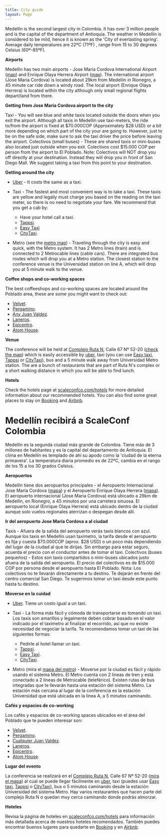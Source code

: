 ```yaml
---
title: City guide
layout: Page
---
```

Medellín is the second largest city in Colombia. It has over 3 million people and is the capital of the department of Antioquia. The weather in Medellín is considered to be mild, hence it is known as the 'City of everlasting spring'. Average daily temperatures are 22ºC (71ºF) , range from 15 to 30 degrees Celsius (60º-85ºF).

**Airports**</br>

Medellin has two main airports - Jose Maria Cordova International Airport (<a href="https://goo.gl/maps/nFGmaWQ5MoP2">map</a>) and Enrique Olaya Herrera Airport (<a href="https://goo.gl/maps/EbnZTxBzckn">map</a>).
The international airport (Jose Maria Cordova) is located about 29km from Medellin in Rionegro, a 45 minute car ride down a windy road.
The local airport (Enrique Olaya Herrera) is located within the city although only small regional flights depart/land from there.

**Getting from Jose Maria Cordova airport to the city**</br>

Taxi - You will see blue and white taxis located outside the doors when you exit the airport. Although all taxis in Medellin use taxi-meters, the ride to/from the airport is fixed at $70.000COP (Approximately $28 USD) or a bit more depending on which part of the city your are going to. However, just to be on the safe side, make sure to ask the taxi driver the price before leaving the airport.
Colectivos (small buses) - These are shared taxis or mini-buses also located just outside when you exit. Colectivos cost $15.000 COP per person from the airport to El Poblado.
Note: Colectivos will NOT drop you off directly at your destination. Instead they will drop you in front of San Diego Mall. We suggest taking a taxi from this point to your destination.

**Getting around the city**</br>

* <a href="http://www.uber.com">Uber</a> - It costs the same as a taxi.
* Taxi - The fastest and most convenient way is to take a taxi. These taxis are yellow and legally must charge you based on the reading on the taxi meter, so there is no need to negotiate your fare. We recommend that you get a cab by:
    * Have your hotel call a taxi.
    * <a href="https://tappsi.co/">Tappsi</a>.
    * <a href="http://www.easytaxi.com/co/">Easy Taxi</a>
    * <a href="https://citytaxiapp.co/">CityTaxi</a>.

* Metro (see the <a href="https://www.metrodemedellin.gov.co/Portals/1/pdf/g-mapa-esquematico.PDF.pdf">metro map</a>) - Traveling through the city is easy and quick, with the Metro system. It has 2 Metro lines (train) and is connected to 2 Metrocable lines (cable cars).
There are integrated bus routes which will drop you at a Metro station.
The closest station to the conference venue is the Universidad station on line A, which will drop you at 5 minute walk to the venue.

**Coffee shops and co-working spaces**</br>

The best coffeeshops and co-working spaces are located around the Poblado area, these are some you might want to check out:
* <a href="http://cafevelvet.co">Velvet</a>.
* <a href="https://www.facebook.com/pergaminocafe/">Pergamino</a>.
* <a href="http://www.juanvaldezcafe.com">Any Juan Valdez</a>.
* <a href="https://www.laneros.com/contenido/laneros-coworking-te-esperamos/">Laneros</a>.
* <a href="http://www.epicentro.com.co/">Epicentro</a>.
* <a href="http://atomhouse.com/">Atom House</a>.

**Venue**</br>

The conference will be held at <a href="http://www.rutanmedellin.org/es/">Complejo Ruta N</a>, Calle 67 Nº 52-20 (<a href="http://scaleconfco.com#venue">check the map</a>) which is easily accessible by <a href="http://www.uber.com">uber</a>, taxi (you can use <a href="http://www.easytaxi.com/co/">Easy taxi</a>, <a href="https://tappsi.co/">Tappsi</a> or <a href="https://citytaxiapp.co/">CityTaxi</a>), bus and a 5 minute walk away from Universidad Metro station.
The are a bunch of restaurants that are part of Ruta N's complex or a short walking distance in which you will be able to find lunch.

**Hotels**</br>

Check the hotels page at <a href="http://scaleconfco.com/hotels">scaleconfco.com/hotels</a> for more detailed information about our recommended hotels. You can also find some great places to stay on <a href="http://booking.com">Booking</a> and <a href="http://airbnb.com.co">Airbnb</a>.

<h1 class="eau-bold f1 blue bb-blue dib ttu">Medellín recibirá a ScaleConf Colombia</h1>

Medellín es la segunda ciudad más grande de Colombia. Tiene más de 3 millones de habitantes y es la capital del departamento de Antioquia. El clima en Medellín es templado de ahí su apodo como la 'ciudad de la eterna primavera'. La temperatura diaria promedio es de 22ºC, cambia en el rango de los 15 a los 30 grados Celsius.

**Aeropuertos**</br>

Medellín tiene dos aeropuertos principales - el Aeropuerto Internacional Jose Maria Cordova (<a href="https://goo.gl/maps/nFGmaWQ5MoP2">mapa</a>) y el Aeropuerto Enrique Olaya Herrera (<a href="https://goo.gl/maps/EbnZTxBzckn">mapa</a>).
El aeropuerto internacional (Jose Maria Cordova) está ubicado a 29km de Medellin, en Rionegro, a 45 minutos por una carretera sinuosa.
El aeropuerto local (Enrique Olaya Herrera) está ubicado dentro de la ciudad aunque solo vuelos regionales aterrizan o despegan desde allí.

**Ir del aeropuerto Jose María Cordova a al ciudad**</br>

Taxis - Afuera de la salida del aeropuerto verás taxis blancos con azul. Aunque los taxis en Medellín usan taximetro, la tarifa desde el aeropuerto es fija y cuesta $70.000COP (aprox. $28 USD) o un poco más dependiendo del lugar de la ciudad al que te dirijas. Sin embargo para estar seguro, acuerda el precio con el conductor antes de tomar el taxi.
Colectivos (buses pequeños) - Estos son taxis compartidos o mini-buses ubicados justo afuera de la salida del aeropuerto. El precio del colectivos es de $15.000 COP por persona desde el aeropuerto hasta El Poblado.
Nota: Los colectivos no te llevarán directamente a tu destino. Te dejarán en frente del centro comercial San Diego. Te sugerimos tomar un taxi desde este punto hasta tu destino.

**Moverse en la cuidad**</br>

* <a href="http://www.uber.com">Uber</a>. Tiene un costo igual a un taxi.
* Taxi - La forma más fácil y cómoda de transportarse es tomando un taxi. Los taxis son amarillos y legalmente deben cobrar basado en el valor indicado por el taximetro al finalizar el recorrido, así que no existe necesidad de negociar la tarifa. Te recomendamos tomar un taxi de las siguientes formas:
    * Pedirle al hotel llamar un taxi.
    * <a href="https://tappsi.co/">Tappsi</a>.
    * <a href="http://www.easytaxi.com/co/">Easy Taxi</a>.
    * <a href="https://citytaxiapp.co/">CityTaxi</a>.

* Metro (mira el <a href="https://www.metrodemedellin.gov.co/Portals/1/pdf/g-mapa-esquematico.PDF.pdf">mapa del metro</a>) - Moverse por la ciudad es fácil y rápido usando el sistema Metro. El Metro cuenta con 2 lineas de tren y está conectado a 2 lineas de Metrocable (teleférico).
Existen rutas de bus integradas que te llevarán hasta una estación del sistema Metro.
La estación más cercana al lugar de la conferencia es la estación Universidad que está ubicada en la linea A, a 5 minutos caminando.

**Cafés y espacios de co-working**</br>

Los cafés y espacios de co-working spaces ubicados en el área del Poblado que te pueden interesar son:
* <a href="http://cafevelvet.co">Velvet</a>.
* <a href="https://www.facebook.com/pergaminocafe/">Pergamino</a>.
* <a href="http://www.juanvaldezcafe.com">Cualquier Juan Valdez</a>.
* <a href="https://www.laneros.com/contenido/laneros-coworking-te-esperamos/">Laneros</a>.
* <a href="http://www.epicentro.com.co/">Epicentro</a>.
* <a href="http://atomhouse.com/">Atom House</a>.

**Lugar del evento**</br>

La conferencia se realizará en el <a href="http://www.rutanmedellin.org/es/">Complejo Ruta N</a>, Calle 67 Nº 52-20 (<a href="http://scaleconfco.com#venue">mira el mapa</a>) al cual se puede llegar fácilmente en <a href="http://www.uber.com">uber</a>, taxi (puedes usar <a href="http://www.easytaxi.com/co/">Easy taxi</a>, <a href="https://tappsi.co/">Tappsi</a> o <a href="https://citytaxiapp.co/">CityTaxi</a>), bus o 5 minutos caminando desde la estación Universidad del sistema Metro.
Hay varios restaurantes que hacen parte del complejo Ruta N o quedan muy cerca caminando donde podrás almorzar.

**Hoteles**</br>

Revisa la página de hoteles en <a href="http://scaleconfco.com/hotels">scaleconfco.com/hotels</a> para información más detallada acerca de nuestros hoteles recomendados. También puedes encontrar buenos lugares para quedarte en <a href="http://booking.com">Booking</a> y en <a href="http://airbnb.com.co">Airbnb</a>.
